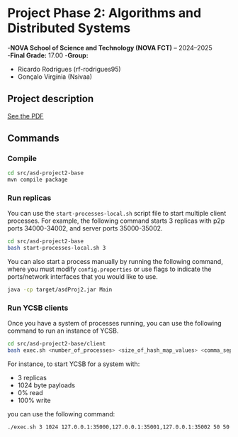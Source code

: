 # Project Phase 2: Algorithms and Distributed Systems
-**NOVA School of Science and Technology (NOVA FCT)** – 2024–2025    
-**Final Grade:** 17.00 
-**Group:** 
  - Ricardo Rodrigues (rf-rodrigues95)
  - Gonçalo Virgínia (Nsivaa)

## Project description

[See the PDF](./docs/Project-Phase2.pdf)

## Commands

### Compile

```bash
cd src/asd-project2-base
mvn compile package
```

### Run replicas

You can use the `start-processes-local.sh` script file to start multiple client processes. For example, the following
command starts 3 replicas with p2p ports 34000-34002, and server ports 35000-35002.

```bash
cd src/asd-project2-base
bash start-processes-local.sh 3
```

You can also start a process manually by running the following command, where you must modify `config.properties` or use
flags to indicate the ports/network interfaces that you would like to use.

```bash
java -cp target/asdProj2.jar Main
```

### Run YCSB clients

Once you have a system of processes running, you can use the following command to run an instance of YCSB.

```bash
cd src/asd-project2-base/client
bash exec.sh <number_of_processes> <size_of_hash_map_values> <comma_separated_ip_addresses_and_ports> <proportion_of_reads> <proportion_of_writes>
```

For instance, to start YCSB for a system with:

- 3 replicas
- 1024 byte payloads
- 0% read
- 100% write

you can use the following command:

```bash
./exec.sh 3 1024 127.0.0.1:35000,127.0.0.1:35001,127.0.0.1:35002 50 50
```
